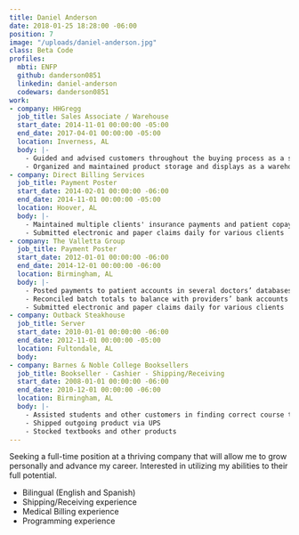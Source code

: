 ```yaml
---
title: Daniel Anderson
date: 2018-01-25 18:28:00 -06:00
position: 7
image: "/uploads/daniel-anderson.jpg"
class: Beta Code
profiles:
  mbti: ENFP
  github: danderson0851
  linkedin: daniel-anderson
  codewars: danderson0851
work:
- company: HHGregg
  job_title: Sales Associate / Warehouse
  start_date: 2014-11-01 00:00:00 -05:00
  end_date: 2017-04-01 00:00:00 -05:00
  location: Inverness, AL
  body: |-
    - Guided and advised customers throughout the buying process as a salesman
    - Organized and maintained product storage and displays as a warehouse professional
- company: Direct Billing Services
  job_title: Payment Poster
  start_date: 2014-02-01 00:00:00 -06:00
  end_date: 2014-11-01 00:00:00 -05:00
  location: Hoover, AL
  body: |-
    - Maintained multiple clients' insurance payments and patient copays
    - Submitted electronic and paper claims daily for various clients
- company: The Valletta Group
  job_title: Payment Poster
  start_date: 2012-01-01 00:00:00 -06:00
  end_date: 2014-12-01 00:00:00 -06:00
  location: Birmingham, AL
  body: |-
    - Posted payments to patient accounts in several doctors’ databases across multiple medical billing software platforms
    - Reconciled batch totals to balance with providers’ bank accounts
    - Submitted electronic and paper claims daily for various clients
- company: Outback Steakhouse
  job_title: Server
  start_date: 2010-01-01 00:00:00 -06:00
  end_date: 2012-11-01 00:00:00 -05:00
  location: Fultondale, AL
  body: 
- company: Barnes & Noble College Booksellers
  job_title: Bookseller - Cashier - Shipping/Receiving
  start_date: 2008-01-01 00:00:00 -06:00
  end_date: 2010-12-01 00:00:00 -06:00
  location: Birmingham, AL
  body: |-
    - Assisted students and other customers in finding correct course textbooks
    - Shipped outgoing product via UPS
    - Stocked textbooks and other products
---
```


Seeking a full-time position at a thriving company that will allow me to grow personally and advance my career.  Interested in utilizing my abilities to their full potential.  

- Bilingual (English and Spanish)
- Shipping/Receiving experience
- Medical Billing experience
- Programming experience
